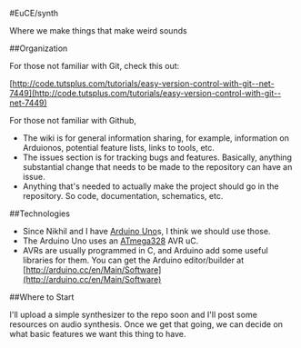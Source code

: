 #EuCE/synth

Where we make things that make weird sounds

##Organization

For those not familiar with Git, check this out:

[http://code.tutsplus.com/tutorials/easy-version-control-with-git--net-7449](http://code.tutsplus.com/tutorials/easy-version-control-with-git--net-7449)

For those not familiar with Github,

- The wiki is for general information sharing, for example, information on Arduionos, potential feature lists, links to tools, etc.
- The issues section is for tracking bugs and features. Basically, anything substantial change that needs to be made to the repository can have an issue.
- Anything that's needed to actually make the project should go in the repository. So code, documentation, schematics, etc.

##Technologies

- Since Nikhil and I have [Arduino Uno](http://arduino.cc/en/Main/arduinoBoardUno)s, I think we should use those.
- The Arduino Uno uses an [ATmega328](http://www.atmel.com/dyn/resources/prod_documents/doc8161.pdf) AVR uC.
- AVRs are usually programmed in C, and Arduino add some useful libraries for them. You can get the Arduino editor/builder at [http://arduino.cc/en/Main/Software](http://arduino.cc/en/Main/Software)

##Where to Start

I'll upload a simple synthesizer to the repo soon and I'll post some resources on audio synthesis. Once we get that going, we can decide on what basic features we want this thing to have.
